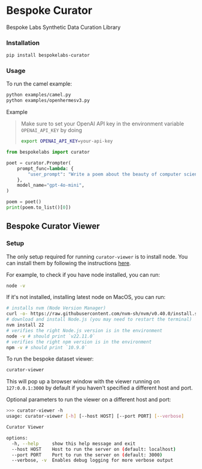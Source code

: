 # Bespoke Curator

Bespoke Labs Synthetic Data Curation Library

### Installation

```bash
pip install bespokelabs-curator
```

### Usage

To run the camel example:

```bash
python examples/camel.py
python examples/openhermesv3.py
```

Example
> Make sure to set your OpenAI API key in the environment variable `OPENAI_API_KEY` by doing 
> ```bash
> export OPENAI_API_KEY=your-api-key
> ```

```python
from bespokelabs import curator

poet = curator.Prompter(
    prompt_func=lambda: {
        "user_prompt": "Write a poem about the beauty of computer science"
    },
    model_name="gpt-4o-mini",
)

poem = poet()
print(poem.to_list()[0])
```


## Bespoke Curator Viewer

### Setup
The only setup required for running `curator-viewer` is to install node. You can install them by following the instructions [here](https://nodejs.org/en/download/package-manager).

For example, to check if you have node installed, you can run:

```bash
node -v
```

If it's not installed, installing latest node on MacOS, you can run:

```bash
# installs nvm (Node Version Manager)
curl -o- https://raw.githubusercontent.com/nvm-sh/nvm/v0.40.0/install.sh | bash
# download and install Node.js (you may need to restart the terminal)
nvm install 22
# verifies the right Node.js version is in the environment
node -v # should print `v22.11.0`
# verifies the right npm version is in the environment
npm -v # should print `10.9.0`
```

To run the bespoke dataset viewer:

```bash
curator-viewer
```

This will pop up a browser window with the viewer running on `127:0.0.1:3000` by default if you haven't specified a different host and port.


Optional parameters to run the viewer on a different host and port:
```bash
>>> curator-viewer -h
usage: curator-viewer [-h] [--host HOST] [--port PORT] [--verbose]

Curator Viewer

options:
  -h, --help     show this help message and exit
  --host HOST    Host to run the server on (default: localhost)
  --port PORT    Port to run the server on (default: 3000)
  --verbose, -v  Enables debug logging for more verbose output
```